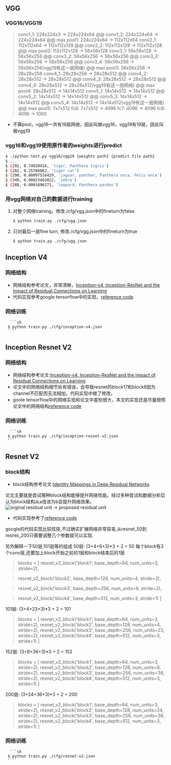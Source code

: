 ## VGG
### VGG16/VGG19
 > conv1_1: 224x224x3 -> 224x224x64 @@ conv1_2: 224x224x64 -> 224x224x64 @@ max pool1: 224x224x64 -> 112x112x64
 > conv2_1: 112x112x64 -> 112x112x128 @@ conv2_2: 112x112x128 -> 112x112x128 @@ max pool2: 112x112x128 -> 56x56x128
 > conv3_1: 56x56x128 -> 56x56x256 @@ conv3_2: 56x56x256 -> 56x56x256 @@ conv3_3: 56x56x256 -> 56x56x256 @@ conv3_4: 56x56x256 -> 56x56x256(vgg19有这一层网络) @@ max pool3: 56x56x256 -> 28x28x256
 > conv4_1: 28x28x256 -> 28x28x512 @@ conv4_2: 28x28x512 -> 28x28x512 @@ conv4_3: 28x28x512 -> 28x28x512 @@ conv4_4: 28x28x512 -> 28x28x512(vgg19有这一层网络) @@ max pool4: 28x28x512 -> 14x14x512
 > conv5_1: 14x14x512 -> 14x14x512 @@ conv5_2: 14x14x512 -> 14x14x512 @@ conv5_3: 14x14x512 -> 14x14x512 @@ conv5_4: 14x14x512 -> 14x14x512(vgg19有这一层网络) @@ max pool5: 7x7x512
 > fc6: 7x7x512 -> 4096
 > fc7: 4096 -> 4096
 > fc8: 4096 -> 1000
 * 不算pool，vgg16一共有16层网络，因此叫做vgg16，vgg19有19层，因此叫做vgg19
### vgg16和vgg19使用原作者的weights进行predict
```sh
$ ./python test.py vgg16/vgg19 {weights path} {predict file path}
$ ...
$ (292, 0.74020416, 'tiger, Panthera tigris')
$ (282, 0.25786862, 'tiger cat')
$ (290, 0.00097516429, 'jaguar, panther, Panthera onca, Felis onca')
$ (340, 0.00023462022, 'zebra')
$ (288, 0.0001896271, 'leopard, Panthera pardus')
```
 ### 用vgg网络对自己的数据进行training
 1. 对整个网络training，修改./cfg/vgg.json中的fineturn为false
     ```sh
     $ python train.py ./cfg/vgg.json
     ```
 2. 只对最后一层fine turn, 修改./cfg/vgg.json中的fineturn为true
     ```sh
     $ python train.py ./cfg/vgg.json
     ```

## Inception V4
### 网络结构
 * 网络结构参考论文，非常清晰，[Inception-v4, Inception-ResNet and the Impact of Residual Connections on Learning](https://arxiv.org/abs/1602.07261)
 * 代码实现参考google tensorflow中的实现，[reference code](https://github.com/tensorflow/models/blob/master/research/slim/nets/inception_v4.py)
### 网络训练
      ```sh
     $ python train.py ./cfg/inception-v4.json
     ```
## Inception Resnet V2
### 网络结构
 * 网络结构参考论文:[Inception-v4, Inception-ResNet and the Impact of Residual Connections on Learning](https://arxiv.org/abs/1602.07261)
 * 论文中的网络结构细节处有错误，会导致resnet的block17和block8因为channel不匹配而无法相加，代码实现中做了修改。
 * goole tensorflow中的网络实现和论文中差别很大，本文的实现还是尽量按照论文中的网络结构[reference code](https://github.com/tensorflow/models/blob/master/research/slim/nets/inception_resnet_v2.py)
### 网络训练
      ```sh
     $ python train.py ./cfg/inception-resnet-v2.json
     ```
## Resnet V2
### block结构
 * block结构参考论文:[Identity Mappings in Deep Residual Networks](https://arxiv.org/abs/1603.05027)
 
 论文主要就是尝试哪种block结构能够提升网络性能。经过多种尝试和数据分析后认为block结构从a改进为b会提升网络效果。
 ![orginal residual unit -> proposed residual unit](https://github.com/stesha2016/tensorflow-classification/blob/master/image/residual_unit.png)
 * 代码实现参考了[reference code](https://github.com/tensorflow/models/blob/master/research/slim/nets/resnet_v2.py)
 
 google的代码实现比较炫技,不过确实扩展网络非常容易,从resnet_50到resnet_200只需要调整几个参数就可以实现.
 
 另外解释一下50层,101层等的组成
 50层: (3+4+6+3)*3 + 2 = 50 每个block有3个conv层,还要加上block开始之前的1层和block结束后的1层
> blocks = [
 	resnet_v2_block('block1', base_depth=64, num_units=3, stride=2),
	
> 	resnet_v2_block('block2', base_depth=128, num_units=4, stride=2),
	
>	resnet_v2_block('block3', base_depth=256, num_units=6, stride=2),
	
>	resnet_v2_block('block4', base_depth=512, num_units=3, stride=1)
> ]

 101层: (3+4+23+3)*3 + 2 = 101
> blocks = [
	resnet_v2_block('block1', base_depth=64, num_units=3, stride=2),
	resnet_v2_block('block2', base_depth=128, num_units=4, stride=2),
	resnet_v2_block('block3', base_depth=256, num_units=23, stride=2),
	resnet_v2_block('block4', base_depth=512, num_units=3, stride=1)
]

 152层: (3+8+36+3)*3 + 2 = 152
> blocks = [
	resnet_v2_block('block1', base_depth=64, num_units=3, stride=2),
	resnet_v2_block('block2', base_depth=128, num_units=8, stride=2),
	resnet_v2_block('block3', base_depth=256, num_units=36, stride=2),
	resnet_v2_block('block4', base_depth=512, num_units=3, stride=1)
]

 200层: (3+24+36+3)*3 + 2 = 200
> blocks = [
	resnet_v2_block('block1', base_depth=64, num_units=3, stride=2),
	resnet_v2_block('block2', base_depth=128, num_units=24, stride=2),
	resnet_v2_block('block3', base_depth=256, num_units=36, stride=2),
	resnet_v2_block('block4', base_depth=512, num_units=3, stride=1)
]
### 网络训练
      ```sh
     $ python train.py ./cfg/resnet-v2.json
     ```
